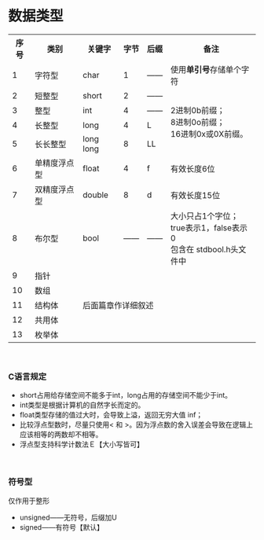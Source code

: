 # 数据类型

<table>
  <tr>
    <th>序号</th>
    <th>类别</th>
    <th>关键字</th>
    <th>字节</th>
    <th>后缀</th>
    <th>备注</th>
  </tr>
     <tr>
    <td>1</td>
    <td>字符型</td>
    <td>char</td>
    <td>1</tld>
    <td>——</td>
    <td>使用<b>单引号</b>存储单个字符</td>
 </tr>
  <tr>
    <td>2</td>
    <td>短整型</td>
    <td>short</td>
    <td>2</td>
    <td>——</td>
    <td = rowspan=4>2进制0b前缀；<br>8进制0o前缀；<br>16进制0x或0X前缀。</td>
 </tr>
 <tr>
    <td>3</td>
    <td>整型</td>
    <td>int</td>
    <td>4</td>
    <td>——</td>
 </tr>
 <tr>
    <td>4</td>
    <td>长整型</td>
    <td>long</td>
    <td>4</td>
    <td>L</td>
 </tr>
 <tr>
    <td>5</td>
    <td>长长整型</td>
    <td>long long<L/td>
    <td>8</td>
    <td>LL</td>
 </tr> 
  <tr>
    <td>6</td>
    <td>单精度浮点型</td>
    <td>float</td>
    <td>4</td>
    <td>f</td>
    <td>有效长度6位</td>
 </tr>
  <tr>
    <td>7</td>
    <td>双精度浮点型</td>
    <td>double</td>
    <td>8</td>
    <td>d</td>
    <td>有效长度15位</td>
 </tr>
    <tr>
    <td>8</td>
    <td>布尔型</td>
    <td>bool</td>
    <td>——</tld>
    <td>——</td>
    <td>大小只占1个字位；<br>true表示1，false表示0<br>包含在 stdbool.h头文件中</td>
 </tr>
    <tr>
    <td>9</td>
    <td>指针</td>
    <td colspan =4 rowspan=5>后面篇章作详细叙述</td>
 </tr>
    <tr>
    <td>10</td>
    <td>数组</td>
 </tr>
    <tr>
    <td>11</td>
    <td>结构体</td>
 </tr>
    <tr>
    <td>12</td>
    <td>共用体</td>
 </tr>
    <tr>
    <td>13</td>
    <td>枚举体</td>
 </tr>

</table>

<br>

### C语言规定
* short占用给存储空间不能多于int，long占用的存储空间不能少于int。
* int类型是根据计算机的自然字长而定的。
* float类型存储的值过大时，会导致上溢，返回无穷大值 inf；
* 比较浮点型数时，尽量只使用< 和 >。因为浮点数的舍入误差会导致在逻辑上应该相等的两数却不相等。
* 浮点型支持科学计数法Ｅ【大小写皆可】


<br>

### 符号型
仅作用于整形
* unsigned——无符号，后缀加U
* signed——有符号【默认】











